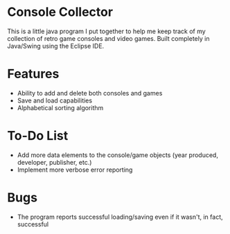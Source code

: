 Console Collector
=================

This is a little java program I put together to help me keep track of my collection of retro game consoles
and video games.  Built completely in Java/Swing using the Eclipse IDE.

Features
=================

* Ability to add and delete both consoles and games
* Save and load capabilities
* Alphabetical sorting algorithm

To-Do List
=================

* Add more data elements to the console/game objects (year produced, developer, publisher, etc.)
* Implement more verbose error reporting

Bugs
=================

* The program reports successful loading/saving even if it wasn't, in fact, successful
